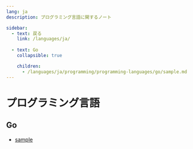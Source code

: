 ```yaml
---
lang: ja
description: プログラミング言語に関するノート

sidebar:
  - text: 戻る
    link: /languages/ja/
  
  - text: Go
    collapsible: true

    children:
      - /languages/ja/programming/programming-languages/go/sample.md
---
```


# プログラミング言語

## Go

- [sample](/go/sample.md)
